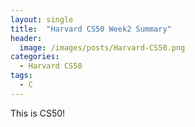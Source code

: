 ```yaml
---
layout: single
title:  "Harvard CS50 Week2 Summary"
header:
  image: /images/posts/Harvard-CS50.png
categories: 
  - Harvard CS50
tags:
  - C
---
```


This is CS50!
